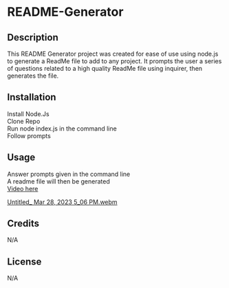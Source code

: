 # README-Generator

## Description

This README Generator project was created for ease of use using node.js to generate a ReadMe file to add to any project.
It prompts the user a series of questions related to a high quality ReadMe file using inquirer, then generates the file.

## Installation

Install Node.Js <br>
Clone Repo <br>
Run node index.js in the command line <br>
Follow prompts<br>

## Usage

Answer prompts given in the command line <br>
A readme file will then be generated<br>
[Video here](https://drive.google.com/file/d/1jWye9T7s9KNg6UQvX2bv-gRZPQG23sgi/preview)

[Untitled_ Mar 28, 2023 5_06 PM.webm](https://user-images.githubusercontent.com/121457179/228381192-619f25bd-689b-4da5-b365-4296eab2d364.webm)


## Credits
N/A

## License
N/A
